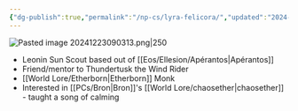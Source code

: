 ```yaml
---
{"dg-publish":true,"permalink":"/np-cs/lyra-felicora/","updated":"2024-12-23T13:05:42.831-05:00"}
---
```


![Pasted image 20241223090313.png|250](/img/user/Images/Pasted%20image%2020241223090313.png)
- Leonin Sun Scout based out of [[Eos/Ellesion/Apérantos\|Apérantos]]
- Friend/mentor to Thundertusk the Wind Rider
- [[World Lore/Etherborn\|Etherborn]] Monk
- Interested in [[PCs/Bron\|Bron]]'s [[World Lore/chaosether\|chaosether]] - taught a song of calming